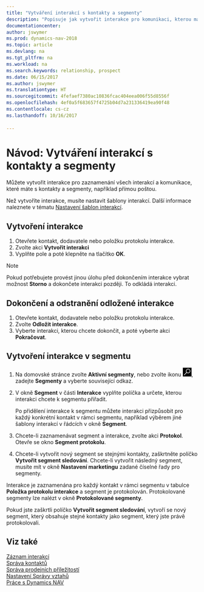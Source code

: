 ```yaml
---
title: "Vytváření interakcí s kontakty a segmenty"
description: "Popisuje jak vytvořit interakce pro komunikaci, kterou máte s vašimi kontakty a segmenty v Dynamics NAV, například: přímá pošta."
documentationcenter: 
author: jswymer
ms.prod: dynamics-nav-2018
ms.topic: article
ms.devlang: na
ms.tgt_pltfrm: na
ms.workload: na
ms.search.keywords: relationship, prospect
ms.date: 06/15/2017
ms.author: jswymer
ms.translationtype: HT
ms.sourcegitcommit: 4fefaef7380ac10836fcac404eea006f55d8556f
ms.openlocfilehash: 4ef0a5f683657f4725b04d7a231336419ea90f48
ms.contentlocale: cs-cz
ms.lasthandoff: 10/16/2017

---
```

# <a name="how-to-create-interactions-on-contacts-and-segments"></a>Návod: Vytváření interakcí s kontakty a segmenty
Můžete vytvořit interakce pro zaznamenání všech interakcí a komunikace, které máte s kontakty a segmenty, například přímou poštou.

Než vytvoříte interakce, musíte nastavit šablony interakcí. Další informace naleznete v tématu [Nastavení šablon interakcí](marketing-interactions.md).

## <a name="to-create-an-interaction"></a>Vytvoření interakce
1. Otevřete kontakt, dodavatele nebo položku protokolu interakce.
2. Zvolte akci **Vytvořit interakci**
3. Vyplňte pole a poté klepněte na tlačítko **OK**.

> [!NOTE]  
>   Pokud potřebujete provést jinou úlohu před dokončením interakce vybrat možnost **Storno** a dokončete interakci později. To odkládá interakci.

## <a name="to-finish-and-delete-postponed-interactions"></a>Dokončení a odstranění odložené interakce
1. Otevřete kontakt, dodavatele nebo položku protokolu interakce.
2. Zvolte **Odložit interakce**.
3. Vyberte interakci, kterou chcete dokončit, a poté vyberte akci **Pokračovat**.

## <a name="to-create-an-interaction-on-a-segment"></a>Vytvoření interakce v segmentu
1. Na domovské stránce zvolte **Aktivní segmenty**, nebo zvolte ikonu ![Vyhledat stránku nebo sestavu](media/ui-search/search_small.png " Ikona Vyhledat stránku nebo sestavu"), zadejte **Segmenty** a vyberte související odkaz.
2. V okně **Segment** v části **Interakce** vyplňte políčka a určete, kterou interakci chcete k segmentu přiřadit.

    Po přidělení interakce k segmentu můžete interakci přizpůsobit pro každý konkrétní kontakt v rámci segmentu, například výběrem jiné šablony interakcí v řádcích v okně **Segment**.  
3. Chcete-li zaznamenávat segment a interakce, zvolte akci **Protokol**. Otevře se okno **Segment protokolu**.
4. Chcete-li vytvořit nový segment se stejnými kontakty, zaškrtněte políčko **Vytvořit segment sledování**. Chcete-li vytvořit následný segment, musíte mít v okně **Nastavení marketingu** zadané číselné řady pro segmenty.

Interakce je zaznamenána pro každý kontakt v rámci segmentu v tabulce **Položka protokolu interakce** a segment je protokolován. Protokolované segmenty lze nalézt v okně **Protokolované segmenty**.

Pokud jste zaškrtli políčko **Vytvořit segment sledování**, vytvoří se nový segment, který obsahuje stejné kontakty jako segment, který jste právě protokolovali.

## <a name="see-also"></a>Viz také
[Záznam interakcí](marketing-interactions.md)  
[Správa kontaktů](marketing-contacts.md)  
[Správa prodejních příležitostí](marketing-manage-sales-opportunities.md)  
[Nastavení Správy vztahů](marketing-setup-marketing.md)  
[Práce s Dynamics NAV](ui-work-product.md)

